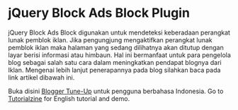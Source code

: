 jQuery Block Ads Block Plugin
====================================================

jQuery Block Ads Block digunakan untuk mendeteksi keberadaan perangkat lunak pemblok iklan. Jika pengungjung mengaktifkan perangkat lunak pemblok iklan maka halaman yang sedang dilihatnya akan ditutup dengan layar berisi informasi atau himbaun. Hal ini bermanfaat untuk para pengelola blog sebagai salah satu cara dalam meningkatkan pendapat blognya dari Iklan. Mengenai lebih lanjut penerapannya pada blog silahkan baca pada link artikel dibawah ini.


Buka disini [Blogger Tune-Up](http://modification-blog.blogspot.com/2013/05/blok-ads-block-dengan-jquery.html) untuk pengguna berbahasa Indonesia.
Go to [Tutorialzine](http://tutorialzine.com/2011/12/how-to-block-adblock/) for English tutorial and demo.